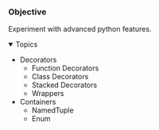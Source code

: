 ### Objective
Experiment with advanced python features. 

<details open>	
  <summary> Topics </summary>
  
  - Decorators
     - Function Decorators
     - Class Decorators
     - Stacked Decorators
     - Wrappers
  - Containers
     - NamedTuple
     - Enum

</details>

